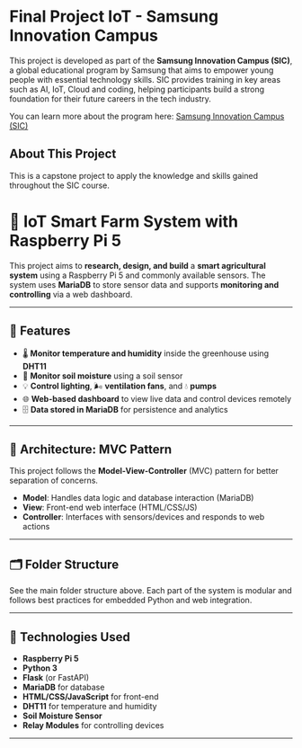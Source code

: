 # Final Project IoT - Samsung Innovation Campus

This project is developed as part of the **Samsung Innovation Campus (SIC)**, a global educational program by Samsung that aims to empower young people with essential technology skills. SIC provides training in key areas such as AI, IoT, Cloud and coding, helping participants build a strong foundation for their future careers in the tech industry.

You can learn more about the program here: [Samsung Innovation Campus (SIC)](https://csr.samsung.com/vi/programViewSic.do)

## About This Project

This is a capstone project to apply the knowledge and skills gained throughout the SIC course. 

# 🌱 IoT Smart Farm System with Raspberry Pi 5

This project aims to **research, design, and build** a **smart agricultural system** using a Raspberry Pi 5 and commonly available sensors. The system uses **MariaDB** to store sensor data and supports **monitoring and controlling** via a web dashboard.

---

## 🚀 Features

- 🌡️ **Monitor temperature and humidity** inside the greenhouse using **DHT11**
- 🌱 **Monitor soil moisture** using a soil sensor
- 💡 **Control lighting**, 🌬️ **ventilation fans**, and 💧 **pumps**
- 🌐 **Web-based dashboard** to view live data and control devices remotely
- 🗄️ **Data stored in MariaDB** for persistence and analytics

---

## 🧠 Architecture: MVC Pattern

This project follows the **Model-View-Controller** (MVC) pattern for better separation of concerns.

- **Model**: Handles data logic and database interaction (MariaDB)
- **View**: Front-end web interface (HTML/CSS/JS)
- **Controller**: Interfaces with sensors/devices and responds to web actions

---

## 🗂️ Folder Structure

See the main folder structure above. Each part of the system is modular and follows best practices for embedded Python and web integration.

---

## 🧰 Technologies Used

- **Raspberry Pi 5**
- **Python 3**
- **Flask** (or FastAPI)
- **MariaDB** for database
- **HTML/CSS/JavaScript** for front-end
- **DHT11** for temperature and humidity
- **Soil Moisture Sensor**
- **Relay Modules** for controlling devices

---
